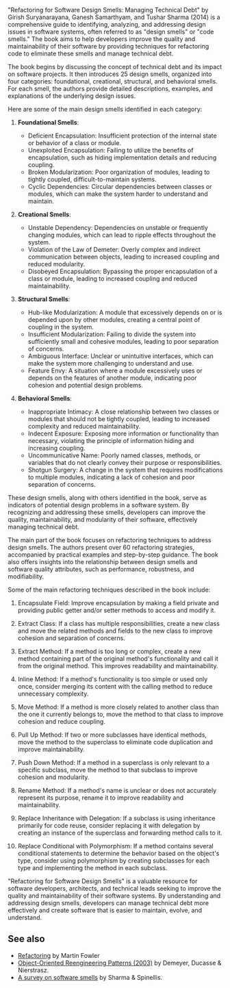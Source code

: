 "Refactoring for Software Design Smells: Managing Technical Debt" by Girish Suryanarayana, Ganesh Samarthyam, and Tushar Sharma (2014) is a comprehensive guide to identifying, analyzing, and addressing design issues in software systems, often referred to as "design smells" or "code smells." The book aims to help developers improve the quality and maintainability of their software by providing techniques for refactoring code to eliminate these smells and manage technical debt.

The book begins by discussing the concept of technical debt and its impact on software projects. It then introduces 25 design smells, organized into four categories: foundational, creational, structural, and behavioral smells. For each smell, the authors provide detailed descriptions, examples, and explanations of the underlying design issues.

Here are some of the main design smells identified in each category:

1.  **Foundational Smells**:
    
    -   Deficient Encapsulation: Insufficient protection of the internal state or behavior of a class or module.
    -   Unexploited Encapsulation: Failing to utilize the benefits of encapsulation, such as hiding implementation details and reducing coupling.
    -   Broken Modularization: Poor organization of modules, leading to tightly coupled, difficult-to-maintain systems.
    -   Cyclic Dependencies: Circular dependencies between classes or modules, which can make the system harder to understand and maintain.

2.  **Creational Smells**:
    
    -   Unstable Dependency: Dependencies on unstable or frequently changing modules, which can lead to ripple effects throughout the system.
    -   Violation of the Law of Demeter: Overly complex and indirect communication between objects, leading to increased coupling and reduced modularity.
    -   Disobeyed Encapsulation: Bypassing the proper encapsulation of a class or module, leading to increased coupling and reduced maintainability.

3.  **Structural Smells**:
    
    -   Hub-like Modularization: A module that excessively depends on or is depended upon by other modules, creating a central point of coupling in the system.
    -   Insufficient Modularization: Failing to divide the system into sufficiently small and cohesive modules, leading to poor separation of concerns.
    -   Ambiguous Interface: Unclear or unintuitive interfaces, which can make the system more challenging to understand and use.
    -   Feature Envy: A situation where a module excessively uses or depends on the features of another module, indicating poor cohesion and potential design problems.

4.  **Behavioral Smells**:
    
    -   Inappropriate Intimacy: A close relationship between two classes or modules that should not be tightly coupled, leading to increased complexity and reduced maintainability.
    -   Indecent Exposure: Exposing more information or functionality than necessary, violating the principle of information hiding and increasing coupling.
    -   Uncommunicative Name: Poorly named classes, methods, or variables that do not clearly convey their purpose or responsibilities.
    -   Shotgun Surgery: A change in the system that requires modifications to multiple modules, indicating a lack of cohesion and poor separation of concerns.

These design smells, along with others identified in the book, serve as indicators of potential design problems in a software system. By recognizing and addressing these smells, developers can improve the quality, maintainability, and modularity of their software, effectively managing technical debt.

The main part of the book focuses on refactoring techniques to address design smells. The authors present over 60 refactoring strategies, accompanied by practical examples and step-by-step guidance. The book also offers insights into the relationship between design smells and software quality attributes, such as performance, robustness, and modifiability.

Some of the main refactoring techniques described in the book include:

1.  Encapsulate Field: Improve encapsulation by making a field private and providing public getter and/or setter methods to access and modify it.
    
2.  Extract Class: If a class has multiple responsibilities, create a new class and move the related methods and fields to the new class to improve cohesion and separation of concerns.
    
3.  Extract Method: If a method is too long or complex, create a new method containing part of the original method's functionality and call it from the original method. This improves readability and maintainability.
    
4.  Inline Method: If a method's functionality is too simple or used only once, consider merging its content with the calling method to reduce unnecessary complexity.
    
5.  Move Method: If a method is more closely related to another class than the one it currently belongs to, move the method to that class to improve cohesion and reduce coupling.
    
6.  Pull Up Method: If two or more subclasses have identical methods, move the method to the superclass to eliminate code duplication and improve maintainability.
    
7.  Push Down Method: If a method in a superclass is only relevant to a specific subclass, move the method to that subclass to improve cohesion and modularity.
    
8.  Rename Method: If a method's name is unclear or does not accurately represent its purpose, rename it to improve readability and maintainability.
    
9.  Replace Inheritance with Delegation: If a subclass is using inheritance primarily for code reuse, consider replacing it with delegation by creating an instance of the superclass and forwarding method calls to it.
    
10.  Replace Conditional with Polymorphism: If a method contains several conditional statements to determine the behavior based on the object's type, consider using polymorphism by creating subclasses for each type and implementing the method in each subclass.

"Refactoring for Software Design Smells" is a valuable resource for software developers, architects, and technical leads seeking to improve the quality and maintainability of their software systems. By understanding and addressing design smells, developers can manage technical debt more effectively and create software that is easier to maintain, evolve, and understand.

## See also

- [Refactoring](https://martinfowler.com/books/refactoring.html) by Martin Fowler
- [Object-Oriented Reengineering Patterns (2003)](https://scg.unibe.ch/assets/download/oorp/) by Demeyer, Ducasse & Nierstrasz.
- [A survey on software smells](https://zenodo.org/record/1997449) by  Sharma & Spinellis.